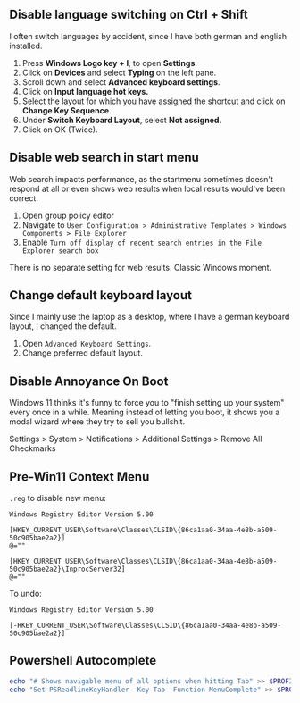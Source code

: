
## Disable language switching on Ctrl + Shift

I often switch languages by accident, since I have both german and english installed.

1.  Press **Windows Logo key + I**, to open **Settings**.
2.  Click on **Devices** and select **Typing** on the left pane.
3.  Scroll down and select **Advanced keyboard settings**.
4.  Click on **Input language hot keys.**
5.  Select the layout for which you have assigned the shortcut and click on **Change Key Sequence**.
6.  Under **Switch Keyboard Layout**, select **Not assigned**.
7.  Click on OK (Twice).

## Disable web search in start menu

Web search impacts performance, as the startmenu sometimes doesn't respond at all or even shows web results when local results would've been correct.

1. Open group policy editor
2. Navigate to `User Configuration > Administrative Templates > Windows Components > File Explorer`
3. Enable `Turn off display of recent search entries in the File Explorer search box`

There is no separate setting for web results. Classic Windows moment.

## Change default keyboard layout

Since I mainly use the laptop as a desktop, where I have a german keyboard layout, I changed the default.

1. Open `Advanced Keyboard Settings`.
2. Change preferred default layout.

## Disable Annoyance On Boot

Windows 11 thinks it's funny to force you to "finish setting up your system" every once in a while.
Meaning instead of letting you boot, it shows you a modal wizard where they try to sell you bullshit.

Settings > System > Notifications > Additional Settings > Remove All Checkmarks

## Pre-Win11 Context Menu

`.reg` to disable new menu:

```reg
Windows Registry Editor Version 5.00

[HKEY_CURRENT_USER\Software\Classes\CLSID\{86ca1aa0-34aa-4e8b-a509-50c905bae2a2}]
@=""

[HKEY_CURRENT_USER\Software\Classes\CLSID\{86ca1aa0-34aa-4e8b-a509-50c905bae2a2}\InprocServer32]
@=""
```

To undo:

```reg
Windows Registry Editor Version 5.00

[-HKEY_CURRENT_USER\Software\Classes\CLSID\{86ca1aa0-34aa-4e8b-a509-50c905bae2a2}]
```

## Powershell Autocomplete

```powershell
echo "# Shows navigable menu of all options when hitting Tab" >> $PROFILE.CurrentUserAllHosts
echo "Set-PSReadlineKeyHandler -Key Tab -Function MenuComplete" >> $PROFILE.CurrentUserAllHosts
```
